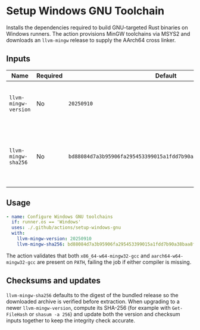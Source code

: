 # Setup Windows GNU Toolchain

Installs the dependencies required to build GNU-targeted Rust binaries on
Windows runners. The action provisions MinGW toolchains via MSYS2 and downloads
an `llvm-mingw` release to supply the AArch64 cross linker.

## Inputs

| Name | Required | Default | Description |
| --- | --- | --- | --- |
| `llvm-mingw-version` | No | `20250910` | Release identifier for the `llvm-mingw` archive to install. |
| `llvm-mingw-sha256` | No | `bd88084d7a3b95906fa295453399015a1fdd7b90a38baa8f78244bd234303737` | SHA-256 checksum for the archive identified by `llvm-mingw-version`. |

## Usage

```yaml
- name: Configure Windows GNU toolchains
  if: runner.os == 'Windows'
  uses: ./.github/actions/setup-windows-gnu
  with:
    llvm-mingw-version: 20250910
    llvm-mingw-sha256: bd88084d7a3b95906fa295453399015a1fdd7b90a38baa8f78244bd234303737
```

The action validates that both `x86_64-w64-mingw32-gcc` and
`aarch64-w64-mingw32-gcc` are present on `PATH`, failing the job if either
compiler is missing.

## Checksums and updates

`llvm-mingw-sha256` defaults to the digest of the bundled release so the
downloaded archive is verified before extraction. When upgrading to a newer
`llvm-mingw-version`, compute its SHA-256 (for example with `Get-FileHash` or
`shasum -a 256`) and update both the version and checksum inputs together to
keep the integrity check accurate.
